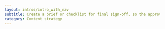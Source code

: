 ```yaml
---
layout: intros/intro_with_nav
subtitle: Create a brief or checklist for final sign-off, so the approver knows what they need to do.
category: Content strategy
---
```


